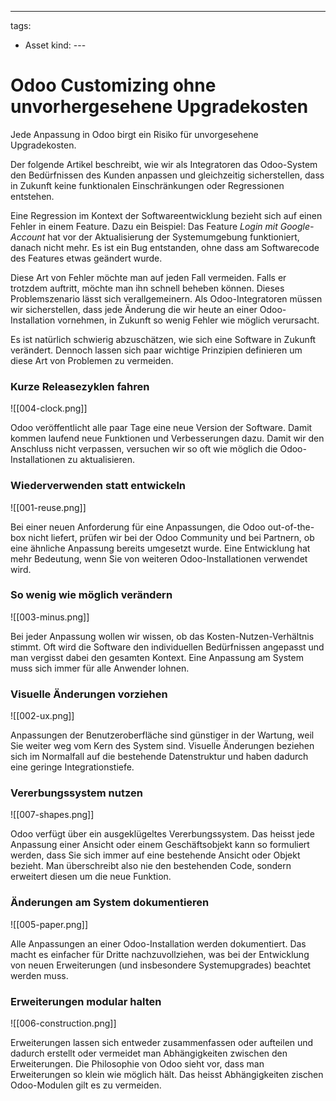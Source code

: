 ---
tags:
  - Asset
kind: ---
# Odoo Customizing ohne unvorhergesehene Upgradekosten

Jede Anpassung in Odoo birgt ein Risiko für unvorgesehene Upgradekosten.

Der folgende Artikel beschreibt, wie wir als Integratoren das Odoo-System den Bedürfnissen des Kunden anpassen und gleichzeitig sicherstellen, dass in Zukunft keine funktionalen Einschränkungen oder Regressionen entstehen.

Eine Regression im Kontext der Softwareentwicklung bezieht sich auf einen Fehler in einem Feature. Dazu ein Beispiel: Das Feature *Login mit Google-Account* hat vor der Aktualisierung der Systemumgebung funktioniert, danach nicht mehr. Es ist ein Bug entstanden, ohne dass am Softwarecode des Features etwas geändert wurde.

Diese Art von Fehler möchte man auf jeden Fall vermeiden. Falls er trotzdem auftritt, möchte man ihn schnell beheben können. Dieses Problemszenario lässt sich verallgemeinern. Als Odoo-Integratoren müssen wir sicherstellen, dass jede Änderung die wir heute an einer Odoo-Installation vornehmen, in Zukunft so wenig Fehler wie möglich verursacht.

Es ist natürlich schwierig abzuschätzen, wie sich eine Software in Zukunft verändert. Dennoch lassen sich paar wichtige Prinzipien definieren um diese Art von Problemen zu vermeiden.

### Kurze Releasezyklen fahren

![[004-clock.png]]

Odoo veröffentlicht alle paar Tage eine neue Version der Software. Damit kommen laufend neue Funktionen und Verbesserungen dazu. Damit wir den Anschluss nicht verpassen, versuchen wir so oft wie möglich die Odoo-Installationen zu aktualisieren.

### Wiederverwenden statt entwickeln

![[001-reuse.png]]

Bei einer neuen Anforderung für eine Anpassungen, die Odoo out-of-the-box nicht liefert, prüfen wir bei der Odoo Community und bei Partnern, ob eine ähnliche Anpassung bereits umgesetzt wurde. Eine Entwicklung hat mehr Bedeutung, wenn Sie von weiteren Odoo-Installationen verwendet wird.

### So wenig wie möglich verändern

![[003-minus.png]]

Bei jeder Anpassung wollen wir wissen, ob das Kosten-Nutzen-Verhältnis stimmt. Oft wird die Software den individuellen Bedürfnissen angepasst und man vergisst dabei den gesamten Kontext. Eine Anpassung am System muss sich immer für alle Anwender lohnen.

### Visuelle Änderungen vorziehen

![[002-ux.png]]

Anpassungen der Benutzeroberfläche sind günstiger in der Wartung, weil Sie weiter weg vom Kern des System sind. Visuelle Änderungen beziehen sich im Normalfall auf die bestehende Datenstruktur und haben dadurch eine geringe Integrationstiefe.

### Vererbungssystem nutzen

![[007-shapes.png]]

Odoo verfügt über ein ausgeklügeltes Vererbungssystem. Das heisst jede Anpassung einer Ansicht oder einem Geschäftsobjekt kann so formuliert werden, dass Sie sich immer auf eine bestehende Ansicht oder Objekt bezieht. Man überschreibt also nie den bestehenden Code, sondern erweitert diesen um die neue Funktion.

### Änderungen am System dokumentieren

![[005-paper.png]]

Alle Anpassungen an einer Odoo-Installation werden dokumentiert. Das macht es einfacher für Dritte nachzuvollziehen, was bei der Entwicklung von neuen Erweiterungen (und insbesondere Systemupgrades) beachtet werden muss.

### Erweiterungen modular halten

![[006-construction.png]]

Erweiterungen lassen sich entweder zusammenfassen oder aufteilen und dadurch erstellt oder vermeidet man Abhängigkeiten zwischen den Erweiterungen. Die Philosophie von Odoo sieht vor, dass man Erweiterungen so klein wie möglich hält. Das heisst Abhängigkeiten zischen Odoo-Modulen gilt es zu vermeiden.
